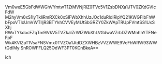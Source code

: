 Vm0weE5GbFdWWGhVYmtwT1ZtMVNjRlZ0TVc5V1ZsbDNXa1JTV0ZKdGVIcFdW
M2hyVm0xS1IyTkliRmRXCk0xSlFWbXhhUzJOc1duRldiRlpYQ21KWGFIbFhW
bFpoVTIxUmVWTlljR3BTYkhCVVEyMUtSbGRZY0ZkWApTRUpFVmtSS1UxSXhj
RWxTYkdocFZqTm9lVkV5TVZkalZrWlZWbXhLVGdwaVZrbDZWMnhhYTFNeFpF
Wk4KVlZaT1VsaFNSVmx0TVZOa1JtdDZXWHBzVVZWWE9VeFhWRW93WWtGdlMy
SnROWFFLQ25OdWF3PT0KCnBkeA==

ich